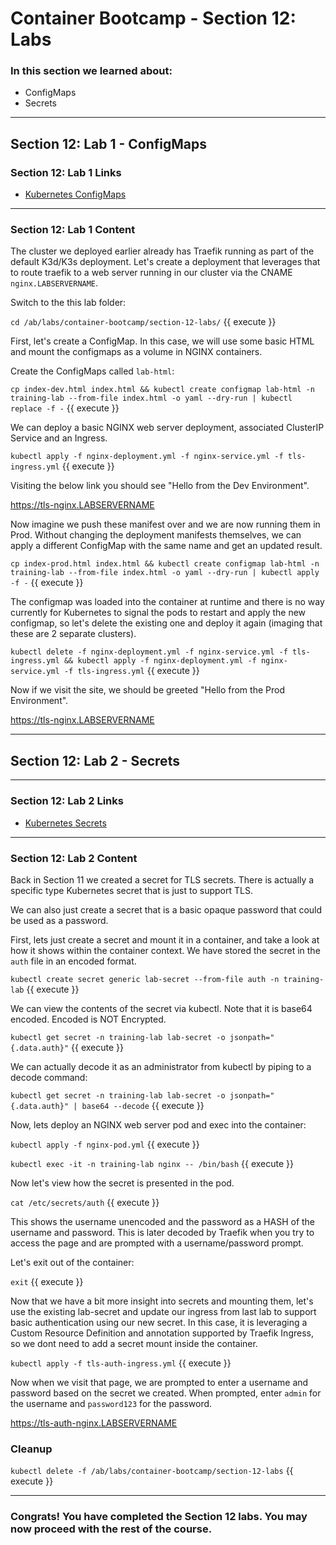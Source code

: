 # Container Bootcamp - Section 12: Labs

### In this section we learned about:

* ConfigMaps
* Secrets

____

## Section 12: Lab 1 - ConfigMaps

### Section 12: Lab 1 Links

* [Kubernetes ConfigMaps](https://kubernetes.io/docs/concepts/services-networking/ingress/)

____

### Section 12: Lab 1 Content

The cluster we deployed earlier already has Traefik running as part of the default K3d/K3s deployment. Let's create a deployment that leverages that to route traefik to a web server running in our cluster via the CNAME `nginx.LABSERVERNAME`.

Switch to the this lab folder:

`cd /ab/labs/container-bootcamp/section-12-labs/` {{ execute }}

First, let's create a ConfigMap. In this case, we will use some basic HTML and mount the configmaps as a volume in NGINX containers.

Create the ConfigMaps called `lab-html`:

`cp index-dev.html index.html && kubectl create configmap lab-html -n training-lab --from-file index.html -o yaml --dry-run | kubectl replace -f -` {{ execute }}


We can deploy a basic NGINX web server deployment, associated ClusterIP Service and an Ingress.

`kubectl apply -f nginx-deployment.yml -f nginx-service.yml -f tls-ingress.yml` {{ execute }}

Visiting the below link you should see "Hello from the Dev Environment".

https://tls-nginx.LABSERVERNAME

Now imagine we push these manifest over and we are now running them in Prod. Without changing the deployment manifests themselves, we can apply a different ConfigMap with the same name and get an updated result.

`cp index-prod.html index.html && kubectl create configmap lab-html -n training-lab --from-file index.html -o yaml --dry-run | kubectl apply -f -` {{ execute }}

The configmap was loaded into the container at runtime and there is no way currently for Kubernetes to signal the pods to restart and apply the new configmap, so let's delete the existing one and deploy it again (imaging that these are 2 separate clusters).

`kubectl delete -f nginx-deployment.yml -f nginx-service.yml -f tls-ingress.yml && kubectl apply -f nginx-deployment.yml -f nginx-service.yml -f tls-ingress.yml` {{ execute }}

Now if we visit the site, we should be greeted "Hello from the Prod Environment".

https://tls-nginx.LABSERVERNAME

____

## Section 12: Lab 2 - Secrets

____

### Section 12: Lab 2 Links

* [Kubernetes Secrets](https://kubernetes.io/docs/concepts/services-networking/ingress-controllers/)

____

### Section 12: Lab 2 Content

Back in Section 11 we created a secret for TLS secrets. There is actually a specific type Kubernetes secret that is just to support TLS.

We can also just create a secret that is a basic opaque password that could be used as a password.

First, lets just create a secret and mount it in a container, and take a look at how it shows within the container context. We have stored the secret in the `auth` file in an encoded format.

`kubectl create secret generic lab-secret --from-file auth -n training-lab` {{ execute }}

We can view the contents of the secret via kubectl. Note that it is base64 encoded. Encoded is NOT Encrypted.

`kubectl get secret -n training-lab lab-secret -o jsonpath="{.data.auth}"` {{ execute }}

We can actually decode it as an administrator from kubectl by piping to a decode command:

`kubectl get secret -n training-lab lab-secret -o jsonpath="{.data.auth}" | base64 --decode` {{ execute }}

Now, lets deploy an NGINX web server pod and exec into the container:

`kubectl apply -f nginx-pod.yml` {{ execute }}

`kubectl exec -it -n training-lab nginx -- /bin/bash` {{ execute }}

Now let's view how the secret is presented in the pod.

`cat /etc/secrets/auth` {{ execute }}

This shows the username unencoded and the password as a HASH of the username and password. This is later decoded by Traefik when you try to access the page and are prompted with a username/password prompt.

Let's exit out of the container:

`exit` {{ execute }}

Now that we have a bit more insight into secrets and mounting them, let's use the existing lab-secret and update our ingress from last lab to support basic authentication using our new secret. In this case, it is leveraging a Custom Resource Definition and annotation supported by Traefik Ingress, so we dont need to add a secret mount inside the container.

`kubectl apply -f tls-auth-ingress.yml` {{ execute }}

Now when we visit that page, we are prompted to enter a username and password based on the secret we created. When prompted, enter `admin` for the username and `password123` for the password.

https://tls-auth-nginx.LABSERVERNAME


### Cleanup

`kubectl delete -f /ab/labs/container-bootcamp/section-12-labs` {{ execute }}

----

### Congrats! You have completed the Section 12 labs. You may now proceed with the rest of the course.